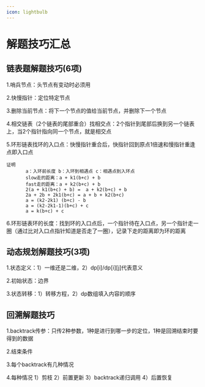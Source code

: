 ```yaml
---
icon: lightbulb
---
```

# 解题技巧汇总
## 链表题解题技巧(6项)
1.哨兵节点：头节点有变动时必须用

2.快慢指针：定位特定节点

3.删除当前节点：将下一个节点的值给当前节点，并删除下一个节点

4.相交链表（2个链表的尾部重合）找相交点：2个指针到尾部后换到另一个链表上，当2个指针指向同一个节点，就是相交点

5.环形链表找环的入口点：快慢指针重合后，快指针回到原点1倍速和慢指针重逢点即入口点
```
证明
       a：入环前长度 b：入环到相遇点 c：相遇点到入环点
       slow走的距离：a + k1(b+c) + b
       fast走的距离：a + k2(b+c) + b
       2(a + k1(b+c) + b) =  a + k2(b+c) + b
       2a + 2b + 2k1(b+c) = a + b + k2(b+c)
       a = (k2-2k1) (b+c) - b
       a = (k2-2k1-1)(b+c) + c
       a = k(b+c) + c
```

6.环形链表环的长度：找到环的入口点后，一个指针待在入口点，另一个指针走一圈（通过比对入口点指针知道是否走了一圈），记录下走的距离即为环的距离

## 动态规划解题技巧(3项)
1.状态定义：1）一维还是二维，2）dp[i]/dp[i][j]代表意义 

2.初始状态：边界

3.状态转移：1）转移方程，2）dp数组填入内容的顺序

## 回溯解题技巧
1.backtrack传参：只传2种参数，1种是进行到哪一步的定位，1种是回溯结束时要得到的数据

2.结束条件

3.每个backtrack有几种情况

4.每种情况 1）剪枝 2）前置更新 3）backtrack递归调用 4）后置恢复
